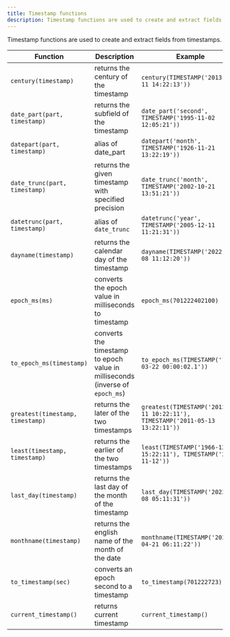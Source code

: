```yaml
---
title: Timestamp functions
description: Timestamp functions are used to create and extract fields from timestamps.
---
```


Timestamp functions are used to create and extract fields from timestamps.

<div class="scroll-table">

| Function | Description | Example | Result |
| ----------- | ----------- |  ----------- |  ----------- |
| `century(timestamp)` | returns the century of the timestamp | `century(TIMESTAMP('2013-12-11 14:22:13'))` | `21` `(INT64)` |
| `date_part(part, timestamp)` | returns the subfield of the timestamp | `date_part('second', TIMESTAMP('1995-11-02 12:05:21'))` | `21` `(INT64)` |
| `datepart(part, timestamp)` | alias of date_part | `datepart('month', TIMESTAMP('1926-11-21 13:22:19'))` | `11` `(INT64)` |
| `date_trunc(part, timestamp)` | returns the given timestamp with specified precision | `date_trunc('month', TIMESTAMP('2002-10-21 13:51:21'))` | `2002-10-01 00:00:00` `(TIMESTAMP)` |
| `datetrunc(part, timestamp)` | alias of `date_trunc` | `datetrunc('year', TIMESTAMP('2005-12-11 11:21:31'))` | `2005-01-01 00:00:00` `(TIMESTAMP)` |
| `dayname(timestamp)` | returns the calendar day of the timestamp | `dayname(TIMESTAMP('2022-11-08 11:12:20'))` | `Tuesday` `(STRING)` |
| `epoch_ms(ms)` | converts the epoch value in milliseconds to timestamp | `epoch_ms(701222402100)` | `1992-03-22 00:00:02.1` `(TIMESTAMP)` |
| `to_epoch_ms(timestamp)` | converts the timestamp to epoch value in milliseconds (inverse of `epoch_ms`) | `to_epoch_ms(TIMESTAMP('1992-03-22 00:00:02.1'))` | `701222402100` `(INT64)` |
| `greatest(timestamp, timestamp)` | returns the later of the two timestamps | `greatest(TIMESTAMP('2013-12-11 10:22:11'), TIMESTAMP('2011-05-13 13:22:11'))` | `2013-12-11 10:22:11` `(TIMESTAMP)` |
| `least(timestamp, timestamp)` | returns the earlier of the two timestamps | `least(TIMESTAMP('1966-12-21 15:22:11'), TIMESTAMP('2005-11-12'))` | `1966-12-21 15:22:11` `(TIMESTAMP)` |
| `last_day(timestamp)` | returns the last day of the month of the timestamp | `last_day(TIMESTAMP('2022-11-08 05:11:31'))` | `2022-11-30` `(DATE)` |
| `monthname(timestamp)` | returns the english name of the month of the date | `monthname(TIMESTAMP('2022-04-21 06:11:22'))` | `April` `(STRING)` |
| `to_timestamp(sec)` | converts an epoch second to a timestamp | `to_timestamp(701222723)` | `1992-03-22 00:05:23` `(TIMESTAMP)` |
| `current_timestamp()` | returns current timestamp | `current_timestamp()` | |

</div>
